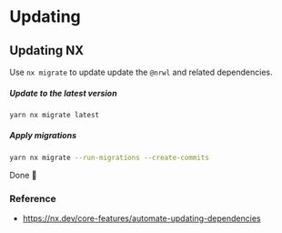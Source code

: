 # Updating

## Updating NX

Use `nx migrate` to update update the `@nrwl` and related dependencies.

##### Update to the latest version

```sh
yarn nx migrate latest
```

##### Apply migrations

```sh
yarn nx migrate --run-migrations --create-commits
```

Done 🎉

### Reference

- https://nx.dev/core-features/automate-updating-dependencies
